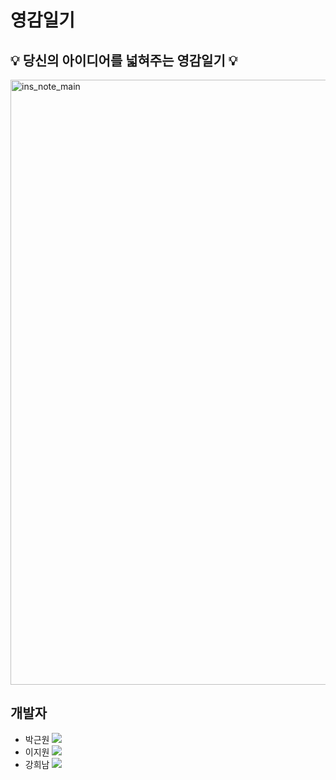 # 영감일기
## 💡 당신의 아이디어를 넓혀주는 영감일기 💡
<img width="968" alt="ins_note_main" src="https://user-images.githubusercontent.com/43375122/185776904-8ecbe472-3168-4c6c-8f22-5b129fe13994.png">

## 개발자
 - 박근원 <a href="https://github.com/RootPark" target="_blank"><img src="https://img.shields.io/badge/GitHub-181717?style=flat&logo=github&logoColor=white"/></a>
 - 이지원 <a href="https://github.com/Rudolf0328" target="_blank"><img src="https://img.shields.io/badge/GitHub-181717?style=flat&logo=github&logoColor=white"/></a>
 - 강희남 <a href="https://github.com/heenamkang" target="_blank"><img src="https://img.shields.io/badge/GitHub-181717?style=flat&logo=github&logoColor=white"/></a>
